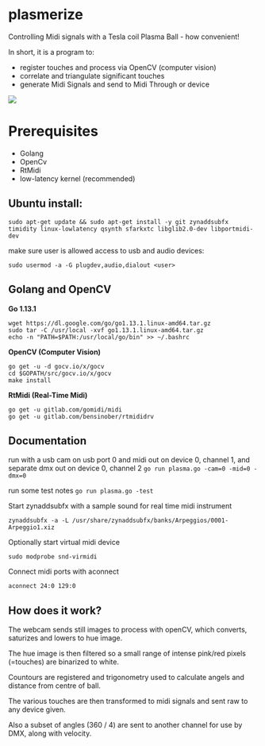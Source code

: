 # plasmerize

Controlling Midi signals with a Tesla coil Plasma Ball - how convenient!

In short, it is a program to:

* register touches and process via OpenCV (computer vision)
* correlate and triangulate significant touches
* generate Midi Signals and send to Midi Through or device

![](https://github.com/bensinober/plasmerize/blob/master/doc/plasmaball.png|width=100)

# Prerequisites

* Golang
* OpenCv
* RtMidi
* low-latency kernel (recommended)

## Ubuntu install:

```
sudo apt-get update && sudo apt-get install -y git zynaddsubfx timidity linux-lowlatency qsynth sfarkxtc libglib2.0-dev libportmidi-dev
```
make sure user is allowed access to usb and audio devices:
```
sudo usermod -a -G plugdev,audio,dialout <user>
```

## Golang and OpenCV

**Go 1.13.1**

```
wget https://dl.google.com/go/go1.13.1.linux-amd64.tar.gz
sudo tar -C /usr/local -xvf go1.13.1.linux-amd64.tar.gz
echo -n "PATH=$PATH:/usr/local/go/bin" >> ~/.bashrc
```

**OpenCV (Computer Vision)**

```
go get -u -d gocv.io/x/gocv
cd $GOPATH/src/gocv.io/x/gocv
make install
```

**RtMidi (Real-Time Midi)**

```
go get -u gitlab.com/gomidi/midi
go get -u gitlab.com/bensinober/rtmididrv
```

## Documentation

run with a usb cam on usb port 0 and midi out on device 0, channel 1, and separate dmx out on device 0, channel 2 
```go run plasma.go -cam=0 -mid=0 -dmx=0```

run some test notes
```go run plasma.go -test```


Start zynaddsubfx with a sample sound for real time midi instrument
```
zynaddsubfx -a -L /usr/share/zynaddsubfx/banks/Arpeggios/0001-Arpeggio1.xiz
```

Optionally start virtual midi device
```
sudo modprobe snd-virmidi
```

Connect midi ports with aconnect
```
aconnect 24:0 129:0
```

## How does it work?

The webcam sends still images to process with openCV, which converts, saturizes and lowers to hue image.

The hue image is then filtered so a small range of intense pink/red pixels (=touches) are binarized to white.

Countours are registered and trigonometry used to calculate angels and distance from centre of ball.

The various touches are then transformed to midi signals and sent raw to any device given.

Also a subset of angles (360 / 4) are sent to another channel for use by DMX, along with velocity.
